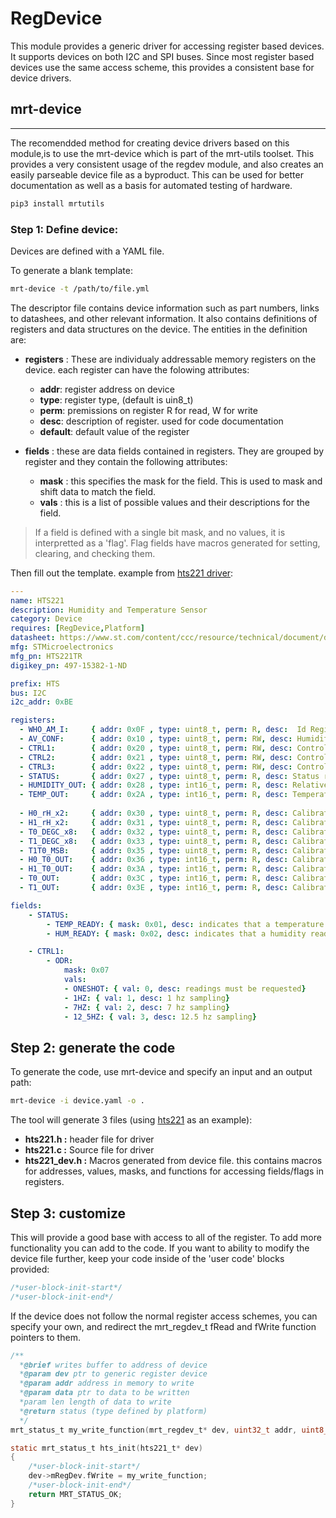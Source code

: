 # RegDevice
This module provides a generic driver for accessing register based devices. It supports devices on both I2C and SPI buses. Since most register based devices use the same access scheme, this provides a consistent base for device drivers. 


## mrt-device 
---
The recomendded method for creating device drivers based on this module,is to use the mrt-device which is part of the mrt-utils toolset. This provides a very consistent usage of the regdev module, and also creates an easily parseable device file as a byproduct. This can be used for better documentation as well as a basis for automated testing of hardware. 

```bash
pip3 install mrtutils
```

### Step 1: Define device:
Devices are defined with a YAML file. 

To generate a blank template:
```bash
mrt-device -t /path/to/file.yml
```

The descriptor file contains device information such as part numbers, links to datashees, and other relevant information. It also contains definitions of registers and data structures on the device. The entities in the definition are:

* **registers** : These are individualy addressable memory registers on the device. each register can have the folowing attributes:
    * **addr**: register address on device
    * **type**: register type, (default is uin8_t)
    * **perm**: premissions on register R for read, W for write
    * **desc**: description of register. used for code documentation 
    * **default**: default value of the register

* **fields** : these are data fields contained in registers. They are grouped by register and they contain the following attributes:
    * **mask** : this specifies the mask for the field. This is used to mask and shift data to match the field. 
    * **vals** : this is a list of possible values and their descriptions for the field. 

> If a field is defined with a single bit mask, and no values, it is interpretted as a 'flag'. Flag fields have macros generated for setting, clearing, and checking them.



Then fill out the template. example from [hts221 driver](https://github.com/uprev-mrt/device-hts221):
```yml
---
name: HTS221
description: Humidity and Temperature Sensor 
category: Device
requires: [RegDevice,Platform]
datasheet: https://www.st.com/content/ccc/resource/technical/document/datasheet/4d/9a/9c/ad/25/07/42/34/DM00116291.pdf/files/DM00116291.pdf/jcr:content/translations/en.DM00116291.pdf
mfg: STMicroelectronics
mfg_pn: HTS221TR
digikey_pn: 497-15382-1-ND

prefix: HTS
bus: I2C
i2c_addr: 0xBE

registers:
  - WHO_AM_I:     { addr: 0x0F , type: uint8_t, perm: R, desc:  Id Register, default: 0xBC}                
  - AV_CONF:      { addr: 0x10 , type: uint8_t, perm: RW, desc: Humidity and temperature resolution mode}
  - CTRL1:        { addr: 0x20 , type: uint8_t, perm: RW, desc: Control register 1}
  - CTRL2:        { addr: 0x21 , type: uint8_t, perm: RW, desc: Control register 2}
  - CTRL3:        { addr: 0x22 , type: uint8_t, perm: RW, desc: Control register 3}
  - STATUS:       { addr: 0x27 , type: uint8_t, perm: R, desc: Status register}
  - HUMIDITY_OUT: { addr: 0x28 , type: int16_t, perm: R, desc: Relative humidity data }
  - TEMP_OUT:     { addr: 0x2A , type: int16_t, perm: R, desc: Temperature data}
  
  - H0_rH_x2:     { addr: 0x30 , type: uint8_t, perm: R, desc: Calibration data}
  - H1_rH_x2:     { addr: 0x31 , type: uint8_t, perm: R, desc: Calibration data}
  - T0_DEGC_x8:   { addr: 0x32 , type: uint8_t, perm: R, desc: Calibration data}
  - T1_DEGC_x8:   { addr: 0x33 , type: uint8_t, perm: R, desc: Calibration data}
  - T1T0_MSB:     { addr: 0x35 , type: uint8_t, perm: R, desc: Calibration data}
  - H0_T0_OUT:    { addr: 0x36 , type: int16_t, perm: R, desc: Calibration data}
  - H1_T0_OUT:    { addr: 0x3A , type: int16_t, perm: R, desc: Calibration data}
  - T0_OUT:       { addr: 0x3C , type: int16_t, perm: R, desc: Calibration data}
  - T1_OUT:       { addr: 0x3E , type: int16_t, perm: R, desc: Calibration data}

fields:
    - STATUS: 
        - TEMP_READY: { mask: 0x01, desc: indicates that a temperature reading is ready }
        - HUM_READY: { mask: 0x02, desc: indicates that a humidity reading is ready }

    - CTRL1:
        - ODR:
            mask: 0x07
            vals:
            - ONESHOT: { val: 0, desc: readings must be requested}
            - 1HZ: { val: 1, desc: 1 hz sampling}
            - 7HZ: { val: 2, desc: 7 hz sampling}
            - 12_5HZ: { val: 3, desc: 12.5 hz sampling}


```

## Step 2: generate the code

To generate the code, use mrt-device and specify an input and an output path:
```bash
mrt-device -i device.yaml -o .
```

The tool will generate 3 files (using [hts221](https://github.com/uprev-mrt/device-hts221) as an example):

* **hts221.h :** header file for driver
* **hts221.c :** Source file for driver
* **hts221_dev.h :** Macros generated from device file. this contains macros for addresses, values, masks, and functions for accessing fields/flags in registers. 

## Step 3: customize

This will provide a good base with access to all of the register. To add more functionality you can add to the code. If you want to ability to modify the device file further, keep your code inside of the 'user code' blocks provided:
```C
/*user-block-init-start*/
/*user-block-init-end*/
```

If the device does not follow the normal register access schemes, you can specify your own, and redirect the mrt_regdev_t fRead and fWrite function pointers to them. 

```c
/**
  *@brief writes buffer to address of device
  *@param dev ptr to generic register device
  *@param addr address in memory to write
  *@param data ptr to data to be written
  *param len length of data to write
  *@return status (type defined by platform)
  */
mrt_status_t my_write_function(mrt_regdev_t* dev, uint32_t addr, uint8_t* data,int len );

static mrt_status_t hts_init(hts221_t* dev)
{   
    /*user-block-init-start*/
    dev->mRegDev.fWrite = my_write_function;
    /*user-block-init-end*/
    return MRT_STATUS_OK;
}

```
